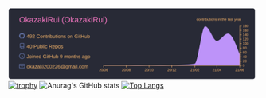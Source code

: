 [![](./profile-summary-card-output/dracula/0-profile-details.svg)](https://github.com/vn7n24fzkq/github-profile-summary-cards)
[![trophy](https://github-profile-trophy.vercel.app/?username=OkazakiRui&theme=onedark)](https://github.com/OkazakiRui/github-profile-trophy)
![Anurag's GitHub stats](https://github-readme-stats.vercel.app/api?username=OkazakiRui&count_private=true&show_icons=true&theme=dracula&title=Joined2020,Commit,Repositories)
[![Top Langs](https://github-readme-stats.vercel.app/api/top-langs/?username=OkazakiRui&layout=compact&theme=dracula)](https://github.com/OkazakiRui/github-readme-stats)
